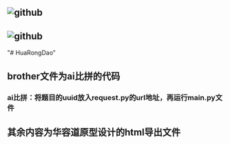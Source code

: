 ## <img src="https://img.shields.io/badge/github-skyjay&xiaobingan-2376B7.svg" alt="github" />
## <img src="https://img.shields.io/badge/github-language python-2376B7.svg" alt="github" />
"# HuaRongDao"
## brother文件为ai比拼的代码
### ai比拼：将题目的uuid放入request.py的url地址，再运行main.py文件
## 其余内容为华容道原型设计的html导出文件
